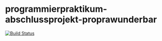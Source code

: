 # programmierpraktikum-abschlussprojekt-proprawunderbar
[![Build Status](https://travis-ci.org/ProPra16/programmierpraktikum-abschlussprojekt-proprawunderbar.svg?branch=master)](https://travis-ci.org/ProPra16/programmierpraktikum-abschlussprojekt-proprawunderbar)
